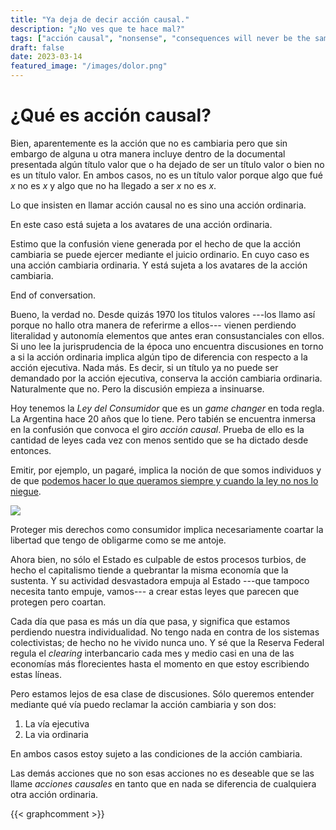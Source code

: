```yaml
---
title: "Ya deja de decir acción causal."
description: "¿No ves que te hace mal?"
tags: ["acción causal", "nonsense", "consequences will never be the same"]
draft: false
date: 2023-03-14
featured_image: "/images/dolor.png"
---
```



# ¿Qué es acción causal?

Bien, aparentemente es la acción que no es cambiaria pero que sin embargo de alguna u otra manera incluye dentro de la documental presentada algún título valor que o ha dejado de ser un título valor o bien no es un título valor. En ambos casos, no es un título valor porque algo que fué _x_ no es _x_ y algo que no ha llegado a ser _x_ no es _x_.

Lo que insisten en llamar acción causal no es sino una acción ordinaria.

En este caso está sujeta a los avatares de una acción ordinaria.

Estimo que la confusión viene generada por el hecho de que la acción cambiaria se puede ejercer mediante el juicio ordinario. En cuyo caso es una acción cambiaria ordinaria. Y está sujeta a los avatares de la acción cambiaria.

End of conversation.

Bueno, la verdad no. Desde quizás 1970 los titulos valores ---los llamo así porque no hallo otra manera de referirme a ellos--- vienen perdiendo literalidad y autonomía elementos que antes eran consustanciales con ellos. Si uno lee la jurisprudencia de la época uno encuentra discusiones en torno a si la acción ordinaria implica algún tipo de diferencia con respecto a la acción ejecutiva. Nada más. Es decir, si un título ya no puede ser demandado por la acción ejecutiva, conserva la acción cambiaria ordinaria. Naturalmente que no. Pero la discusión empieza a insinuarse.

Hoy tenemos la _Ley del Consumidor_ que es un _game changer_ en toda regla. La Argentina hace 20 años que lo tiene. Pero tabién se encuentra inmersa en la confusión que convoca el giro _acción causal_. Prueba de ello es la cantidad de leyes cada vez con menos sentido que se ha dictado desde entonces.

Emitir, por ejemplo, un pagaré, implica la noción de que somos individuos y de que [podemos hacer lo que queramos siempre y cuando la ley no nos lo niegue](https://bacn.gov.py/archivos/9580/CONSTITUCION_ORIGINAL_FIRMADA.pdf#page=5).

![](https://bafkreiedjzycgirlauxdagqg6x3uekdnkl5gxs26eh3bw656bvt3u3m4ne.ipfs.nftstorage.link/)

Proteger mis derechos como consumidor implica necesariamente coartar la libertad que tengo de obligarme como se me antoje.

Ahora bien, no sólo el Estado es culpable de estos procesos turbios, de hecho el capitalismo tiende a quebrantar la misma economía que la sustenta. Y su actividad desvastadora empuja al Estado ---que tampoco necesita tanto empuje, vamos---  a crear estas leyes que parecen que protegen pero coartan.

Cada día que pasa es más un día que pasa, y significa que estamos perdiendo nuestra individualidad. No tengo nada en contra de los sistemas colectivistas; de hecho no he vivido nunca uno. Y sé que la Reserva Federal regula el _clearing_ interbancario cada mes y medio casi en una de las economías más florecientes hasta el momento en que estoy escribiendo estas líneas.

Pero estamos lejos de esa clase de discusiones. Sólo queremos entender mediante qué vía puedo reclamar la acción cambiaria y son dos:

1. La vía ejecutiva
2. La via ordinaria

En ambos casos estoy sujeto a las condiciones de la acción cambiaria.

Las demás acciones que no son esas acciones no es deseable que se las llame _acciones causales_ en tanto que en nada se diferencia de cualquiera otra acción ordinaria.

{{< graphcomment >}}
